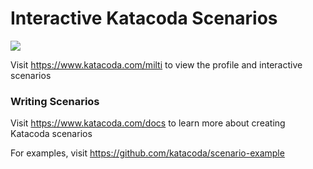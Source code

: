 # Interactive Katacoda Scenarios

[![](http://shields.katacoda.com/katacoda/milti/count.svg)](https://www.katacoda.com/milti "Get your profile on Katacoda.com")

Visit https://www.katacoda.com/milti to view the profile and interactive scenarios

### Writing Scenarios
Visit https://www.katacoda.com/docs to learn more about creating Katacoda scenarios

For examples, visit https://github.com/katacoda/scenario-example
